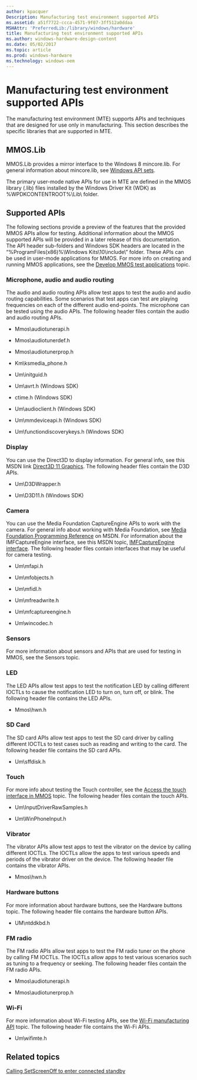 ```yaml
---
author: kpacquer
Description: Manufacturing test environment supported APIs
ms.assetid: a51f7722-ccca-4571-9f07-3ff512a0ddaa
MSHAttr: 'PreferredLib:/library/windows/hardware'
title: Manufacturing test environment supported APIs
ms.author: windows-hardware-design-content
ms.date: 05/02/2017
ms.topic: article
ms.prod: windows-hardware
ms.technology: windows-oem
---
```


# Manufacturing test environment supported APIs


The manufacturing test environment (MTE) supports APIs and techniques that are designed for use only in manufacturing. This section describes the specific libraries that are supported in MTE.

## <span id="mmos.lib"></span><span id="MMOS.LIB"></span>MMOS.Lib


MMOS.Lib provides a mirror interface to the Windows 8 mincore.lib. For general information about mincore.lib, see [Windows API sets](http://msdn.microsoft.com/library/windows/desktop/Hh802935.aspx).

The primary user-mode native APIs for use in MTE are defined in the MMOS library (.lib) files installed by the Windows Driver Kit (WDK) as %WPDKCONTENTROOT%\\Lib\\ folder.

## <span id="Supported_APIs"></span><span id="supported_apis"></span><span id="SUPPORTED_APIS"></span>Supported APIs


The following sections provide a preview of the features that the provided MMOS APIs allow for testing. Additional information about the MMOS supported APIs will be provided in a later release of this documentation. The API header sub-folders and Windows SDK headers are located in the “%ProgramFiles(x86)%\\Windows Kits\\10\\include\\” folder. These APIs can be used in user-mode applications for MMOS. For more info on creating and running MMOS applications, see the [Develop MMOS test applications](develop-mmos-test-applications.md) topic.

### <span id="Microphone__audio_and_audio_routing"></span><span id="microphone__audio_and_audio_routing"></span><span id="MICROPHONE__AUDIO_AND_AUDIO_ROUTING"></span>Microphone, audio and audio routing

The audio and audio routing APIs allow test apps to test the audio and audio routing capabilities. Some scenarios that test apps can test are playing frequencies on each of the different audio end-points. The microphone can be tested using the audio APIs. The following header files contain the audio and audio routing APIs.

-   Mmos\\audiotunerapi.h

-   Mmos\\audiotunerdef.h

-   Mmos\\audiotunerprop.h

-   Km\\ksmedia\_phone.h

-   Um\\initguid.h

-   Um\\avrt.h (Windows SDK)

-   ctime.h (Windows SDK)

-   Um\\audioclient.h (Windows SDK)

-   Um\\mmdeviceapi.h (Windows SDK)

-   Um\\functiondiscoverykeys.h (Windows SDK)

### <span id="Display"></span><span id="display"></span><span id="DISPLAY"></span>Display

You can use the Direct3D to display information. For general info, see this MSDN link [Direct3D 11 Graphics](http://msdn.microsoft.com/library/windows/desktop/ff476080.aspx). The following header files contain the D3D APIs.

-   Um\\D3DWrapper.h

-   Um\\D3D11.h (Windows SDK)

### <span id="Camera"></span><span id="camera"></span><span id="CAMERA"></span>Camera

You can use the Media Foundation CaptureEngine APIs to work with the camera. For general info about working with Media Foundation, see [Media Foundation Programming Reference](http://msdn.microsoft.com/library/windows/desktop/ms704847.aspx) on MSDN. For information about the IMFCaptureEngine interface, see this MSDN topic, [IMFCaptureEngine interface](http://msdn.microsoft.com/library/windows/desktop/hh447846.aspx). The following header files contain interfaces that may be useful for camera testing.

-   Um\\mfapi.h

-   Um\\mfobjects.h

-   Um\\mfidl.h

-   Um\\mfreadwrite.h

-   Um\\mfcaptureengine.h

-   Um\\wincodec.h

### <span id="Sensors"></span><span id="sensors"></span><span id="SENSORS"></span>Sensors

For more information about sensors and APIs that are used for testing in MMOS, see the Sensors topic.

### <span id="LED"></span><span id="led"></span>LED

The LED APIs allow test apps to test the notification LED by calling different IOCTLs to cause the notification LED to turn on, turn off, or blink. The following header file contains the LED APIs.

-   Mmos\\hwn.h

### <span id="SD_Card"></span><span id="sd_card"></span><span id="SD_CARD"></span>SD Card

The SD card APIs allow test apps to test the SD card driver by calling different IOCTLs to test cases such as reading and writing to the card. The following header file contains the SD card APIs.

-   Um\\sffdisk.h

### <span id="Touch"></span><span id="touch"></span><span id="TOUCH"></span>Touch

For more info about testing the Touch controller, see the [Access the touch interface in MMOS](access-the-touch-interface-in-mmos.md) topic. The following header files contain the touch APIs.

-   Um\\InputDriverRawSamples.h

-   Um\\WinPhoneInput.h

### <span id="Vibrator"></span><span id="vibrator"></span><span id="VIBRATOR"></span>Vibrator

The vibrator APIs allow test apps to test the vibrator on the device by calling different IOCTLs. The IOCTLs allow the apps to test various speeds and periods of the vibrator driver on the device. The following header file contains the vibrator APIs.

-   Mmos\\hwn.h

### <span id="Hardware_buttons"></span><span id="hardware_buttons"></span><span id="HARDWARE_BUTTONS"></span>Hardware buttons

For more information about hardware buttons, see the Hardware buttons topic. The following header file contains the hardware button APIs.

-   UM\\ntddkbd.h

### <span id="FM_radio"></span><span id="fm_radio"></span><span id="FM_RADIO"></span>FM radio

The FM radio APIs allow test apps to test the FM radio tuner on the phone by calling FM IOCTLs. The IOCTLs allow apps to test various scenarios such as tuning to a frequency or seeking. The following header files contain the FM radio APIs.

-   Mmos\\audiotunerapi.h

-   Mmos\\audiotunerprop.h

### <span id="Wi-Fi"></span><span id="wi-fi"></span><span id="WI-FI"></span>Wi-Fi

For more information about Wi-Fi testing APIs, see the [Wi-Fi manufacturing API](wi-fi-manufacturing-api.md) topic. The following header file contains the Wi-Fi APIs.

-   Um\\wifimte.h

## <span id="related_topics"></span>Related topics


[Calling SetScreenOff to enter connected standby](calling-setscreenoff-to-enter-connected-standby.md)

 

 






